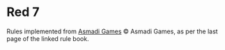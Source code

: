 Red 7
=====

Rules implemented from [Asmadi Games](http://asmadigames.com/Red7Rules.pdf)
&copy; Asmadi Games, as per the last page of the linked rule book.

